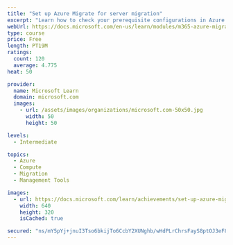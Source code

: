 ```yaml
---
title: "Set up Azure Migrate for server migration"
excerpt: "Learn how to check your prerequisite configurations in Azure and in your VMware vSphere environment and then perform the initial steps in Azure Migrate to choose your assessment and migration tools."
webUrl: https://docs.microsoft.com/en-us/learn/modules/m365-azure-migrate-set-up/
type: course
price: Free
length: PT19M
ratings:
  count: 120
  average: 4.775
heat: 50

provider:
  name: Microsoft Learn
  domain: microsoft.com
  images:
    - url: /assets/images/organizations/microsoft.com-50x50.jpg
      width: 50
      height: 50

levels:
  - Intermediate

topics:
  - Azure
  - Compute
  - Migration
  - Management Tools

images:
  - url: https://docs.microsoft.com/learn/achievements/set-up-azure-migrate-server-migration-social.png
    width: 640
    height: 320
    isCached: true

secured: "ns/mY5pYj+jnuI3Tso6bkijTo6CcbY2XUNghb/wHdPLrChrsFayS8ptOJ3eF8RBgF0uZdUZjQzGCoSRM1HZYFB9VKFLnhM2NE2ptwwz6GZGU24n716VvZ0MaTty+cbcmbx7jIALccLeJ+TEl31eREBe4P0i1s5nY0JhRbsDLHuc9bhRNhDHvRmcPFYDqy+PqqVV0NMk1ovjfc2a6BIVA82yCzXIdnVGsEldVOq2fw4GwNsQSuUnNO/GcJqQRHvqqormdvYfLqq8E/jli6uBZg6A+WhQSzNb/KTrUh3hIGC6GIMgs8T4NCtkYau/smkw6PNMQ3funzWpzulph9YQoEpbqjCZNibd4HkZ1PYiWjFc4jKBddzNFtAvg0YKMMD9qUljIx0DxGjnUlgXz1e7i0MdN0e8uEyMZm0EXbXRb+Fs=;NjQthT0WdKQnStKeGUbqTw=="
---
```


